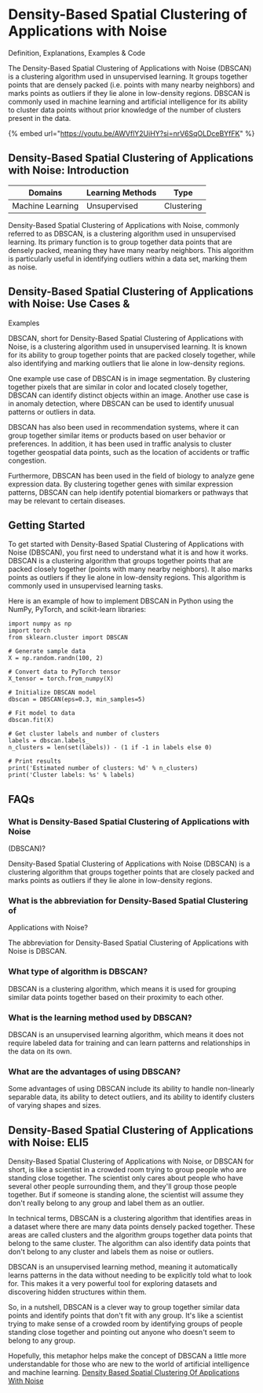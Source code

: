 # Density-Based Spatial Clustering of Applications with Noise

Definition, Explanations, Examples & Code

The Density-Based Spatial Clustering of Applications with Noise (DBSCAN) is a clustering algorithm used in unsupervised learning. It groups together points that are densely packed (i.e. points with many nearby neighbors) and marks points as outliers if they lie alone in low-density regions. DBSCAN is commonly used in machine learning and artificial intelligence for its ability to cluster data points without prior knowledge of the number of clusters present in the data.

{% embed url="https://youtu.be/AWVflY2UiHY?si=nrV6SqOLDceBYfFK" %}

## Density-Based Spatial Clustering of Applications with Noise: Introduction

| Domains          | Learning Methods | Type       |
| ---------------- | ---------------- | ---------- |
| Machine Learning | Unsupervised     | Clustering |

Density-Based Spatial Clustering of Applications with Noise, commonly referred to as DBSCAN, is a clustering algorithm used in unsupervised learning. Its primary function is to group together data points that are densely packed, meaning they have many nearby neighbors. This algorithm is particularly useful in identifying outliers within a data set, marking them as noise.

## Density-Based Spatial Clustering of Applications with Noise: Use Cases &

Examples

DBSCAN, short for Density-Based Spatial Clustering of Applications with Noise, is a clustering algorithm used in unsupervised learning. It is known for its ability to group together points that are packed closely together, while also identifying and marking outliers that lie alone in low-density regions.

One example use case of DBSCAN is in image segmentation. By clustering together pixels that are similar in color and located closely together, DBSCAN can identify distinct objects within an image. Another use case is in anomaly detection, where DBSCAN can be used to identify unusual patterns or outliers in data.

DBSCAN has also been used in recommendation systems, where it can group together similar items or products based on user behavior or preferences. In addition, it has been used in traffic analysis to cluster together geospatial data points, such as the location of accidents or traffic congestion.

Furthermore, DBSCAN has been used in the field of biology to analyze gene expression data. By clustering together genes with similar expression patterns, DBSCAN can help identify potential biomarkers or pathways that may be relevant to certain diseases.

## Getting Started

To get started with Density-Based Spatial Clustering of Applications with Noise (DBSCAN), you first need to understand what it is and how it works. DBSCAN is a clustering algorithm that groups together points that are packed closely together (points with many nearby neighbors). It also marks points as outliers if they lie alone in low-density regions. This algorithm is commonly used in unsupervised learning tasks.

Here is an example of how to implement DBSCAN in Python using the NumPy, PyTorch, and scikit-learn libraries:

```
import numpy as np
import torch
from sklearn.cluster import DBSCAN

# Generate sample data
X = np.random.randn(100, 2)

# Convert data to PyTorch tensor
X_tensor = torch.from_numpy(X)

# Initialize DBSCAN model
dbscan = DBSCAN(eps=0.3, min_samples=5)

# Fit model to data
dbscan.fit(X)

# Get cluster labels and number of clusters
labels = dbscan.labels_
n_clusters = len(set(labels)) - (1 if -1 in labels else 0)

# Print results
print('Estimated number of clusters: %d' % n_clusters)
print('Cluster labels: %s' % labels)

```

## FAQs

### What is Density-Based Spatial Clustering of Applications with Noise

(DBSCAN)?

Density-Based Spatial Clustering of Applications with Noise (DBSCAN) is a clustering algorithm that groups together points that are closely packed and marks points as outliers if they lie alone in low-density regions.

### What is the abbreviation for Density-Based Spatial Clustering of

Applications with Noise?

The abbreviation for Density-Based Spatial Clustering of Applications with Noise is DBSCAN.

### What type of algorithm is DBSCAN?

DBSCAN is a clustering algorithm, which means it is used for grouping similar data points together based on their proximity to each other.

### What is the learning method used by DBSCAN?

DBSCAN is an unsupervised learning algorithm, which means it does not require labeled data for training and can learn patterns and relationships in the data on its own.

### What are the advantages of using DBSCAN?

Some advantages of using DBSCAN include its ability to handle non-linearly separable data, its ability to detect outliers, and its ability to identify clusters of varying shapes and sizes.

## Density-Based Spatial Clustering of Applications with Noise: ELI5

Density-Based Spatial Clustering of Applications with Noise, or DBSCAN for short, is like a scientist in a crowded room trying to group people who are standing close together. The scientist only cares about people who have several other people surrounding them, and they'll group those people together. But if someone is standing alone, the scientist will assume they don't really belong to any group and label them as an outlier.

In technical terms, DBSCAN is a clustering algorithm that identifies areas in a dataset where there are many data points densely packed together. These areas are called clusters and the algorithm groups together data points that belong to the same cluster. The algorithm can also identify data points that don't belong to any cluster and labels them as noise or outliers.

DBSCAN is an unsupervised learning method, meaning it automatically learns patterns in the data without needing to be explicitly told what to look for. This makes it a very powerful tool for exploring datasets and discovering hidden structures within them.

So, in a nutshell, DBSCAN is a clever way to group together similar data points and identify points that don't fit with any group. It's like a scientist trying to make sense of a crowded room by identifying groups of people standing close together and pointing out anyone who doesn't seem to belong to any group.

Hopefully, this metaphor helps make the concept of DBSCAN a little more understandable for those who are new to the world of artificial intelligence and machine learning. [Density Based Spatial Clustering Of Applications With Noise](https://serp.ai/density-based-spatial-clustering-of-applications-with-noise/)

